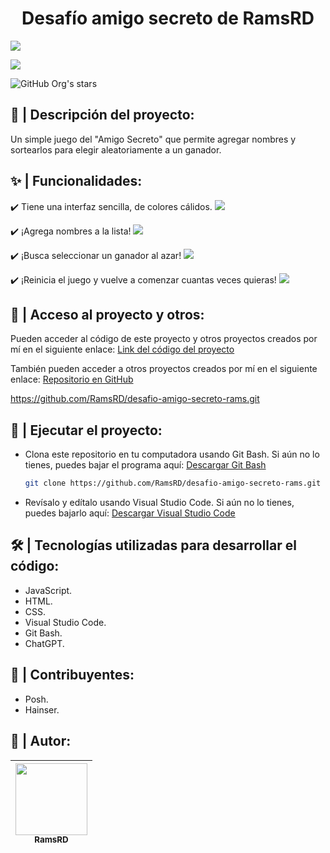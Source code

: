 <h1 align="center"> Desafío amigo secreto de RamsRD</h1>

<p align="left">
   <img src="https://img.shields.io/badge/Estatus-CULMINADO-blue">
   </p>

<p align="left">
   <img src="https://img.shields.io/badge/Fecha de conclusión-10/02/2025-green">
   </p>

![GitHub Org's stars](https://img.shields.io/github/stars/RamsRD?style=social)

## 📖 | Descripción del proyecto: 
Un simple juego del "Amigo Secreto" que permite agregar nombres y sortearlos para elegir aleatoriamente a un ganador.  

## ✨ | Funcionalidades:
✔️ Tiene una interfaz sencilla, de colores cálidos.
![](https://i.gyazo.com/81b6cc5bec343ac0de47b92d57e411c0.png)

✔️ ¡Agrega nombres a la lista!
![](https://i.gyazo.com/34afe52633d6ade6a360b49fd6a3b383.gif)

✔️ ¡Busca seleccionar un ganador al azar!
![](https://i.gyazo.com/bc98761b08fe931cc48e0fa705dde68d.gif)

✔️ ¡Reinicia el juego y vuelve a comenzar cuantas veces quieras!
![](https://i.gyazo.com/4af0e00ded379741823f3013aeed1369.gif)

## 🔗 | Acceso al proyecto y otros:
Pueden acceder al código de este proyecto y otros proyectos creados por mí en el siguiente enlace:
[Link del código del proyecto](https://github.com/RamsRD/desafio-amigo-secreto-rams.git)

También pueden acceder a otros proyectos creados por mí en el siguiente enlace:
[Repositorio en GitHub](https://github.com/RamsRD)

https://github.com/RamsRD/desafio-amigo-secreto-rams.git
## 🚀 | Ejecutar el proyecto:  
- Clona este repositorio en tu computadora usando Git Bash. Si aún no lo tienes, puedes bajar el programa aquí: 
[Descargar Git Bash](https://git-scm.com/downloads)

   ```bash
   git clone https://github.com/RamsRD/desafio-amigo-secreto-rams.git

- Revísalo y edítalo usando Visual Studio Code. Si aún no lo tienes, puedes bajarlo aquí: 
[Descargar Visual Studio Code](https://code.visualstudio.com/)

## 🛠️ | Tecnologías utilizadas para desarrollar el código: 
- JavaScript. 
- HTML.  
- CSS.
- Visual Studio Code.
- Git Bash.
- ChatGPT.

## 👥 | Contribuyentes:
- Posh.
- Hainser.

## 👤 | Autor:

|[<img src="https://avatars.githubusercontent.com/u/194618244?s" width=115><br><sub>RamsRD</sub>](https://github.com/RamsRD)|
| :---: |
